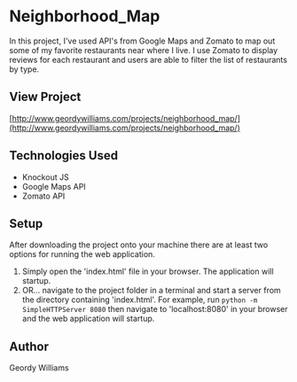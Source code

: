 # Neighborhood_Map
In this project, I've used API's from Google Maps and Zomato to map out some of my favorite restaurants near where I live. I use Zomato to display reviews for each restaurant and users are able to filter the list of restaurants by type.

## View Project
[http://www.geordywilliams.com/projects/neighborhood_map/](http://www.geordywilliams.com/projects/neighborhood_map/)

## Technologies Used
* Knockout JS
* Google Maps API
* Zomato API

## Setup
After downloading the project onto your machine there are at least two options for running the web application.

1. Simply open the 'index.html' file in your browser. The application will startup.
2. OR... navigate to the project folder in a terminal and start a server from the directory containing 'index.html'. For example, run `python -m SimpleHTTPServer 8080` then navigate to 'localhost:8080' in your browser and the web application will startup.

## Author
Geordy Williams
